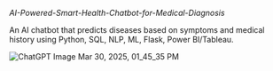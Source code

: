  _AI-Powered-Smart-Health-Chatbot-for-Medical-Diagnosis_</br>

An AI chatbot that predicts diseases based on symptoms and medical history using Python, SQL, NLP, ML, Flask, Power BI/Tableau.

![ChatGPT Image Mar 30, 2025, 01_45_35 PM](https://github.com/user-attachments/assets/94db8928-3e32-4c4f-adfe-96b047fd14b5)
